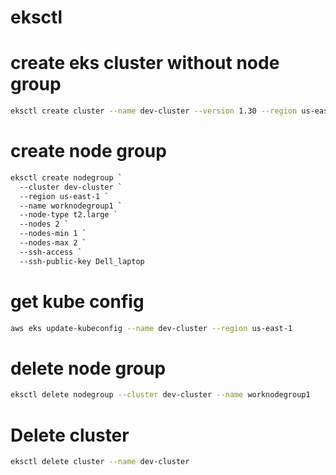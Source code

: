 # eksctl


# create eks cluster without node group

```bash
eksctl create cluster --name dev-cluster --version 1.30 --region us-east-1  --with-oidc --without-nodegroup
```

# create node group
```bash
eksctl create nodegroup `
  --cluster dev-cluster `
  --region us-east-1 `
  --name worknodegroup1 `
  --node-type t2.large `
  --nodes 2 `
  --nodes-min 1 `
  --nodes-max 2 `
  --ssh-access `
  --ssh-public-key Dell_laptop
```

# get kube config
```bash
aws eks update-kubeconfig --name dev-cluster --region us-east-1
```

# delete node group
```bash
eksctl delete nodegroup --cluster dev-cluster --name worknodegroup1
```

# Delete cluster
```bash
eksctl delete cluster --name dev-cluster
```
